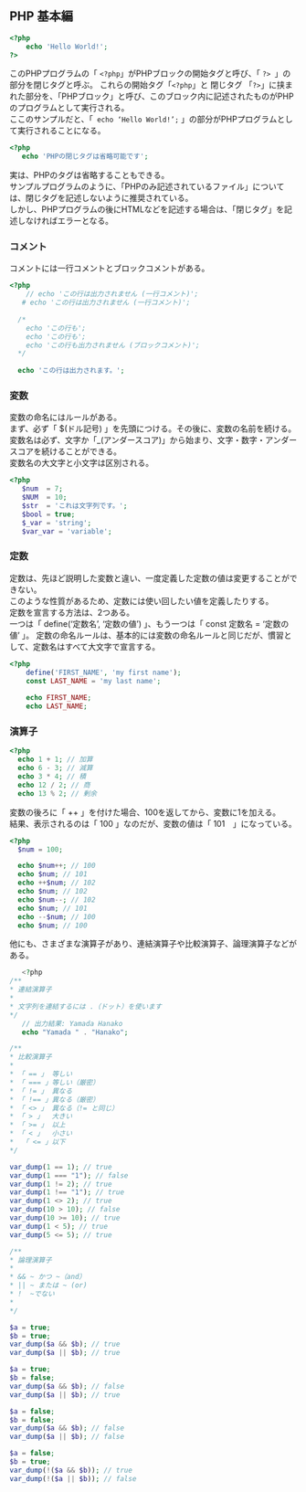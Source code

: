 ## PHP 基本編
```php
<?php
    echo 'Hello World!';
?>
```
このPHPプログラムの「 ```<?php```」がPHPブロックの開始タグと呼び、「 ```?> ```」の部分を閉じタグと呼ぶ。
これらの開始タグ「``` <?php ```」と 閉じタグ 「``` ?> ```」に挟まれた部分を、「PHPブロック」と呼び、このブロック内に記述されたものがPHPのプログラムとして実行される。<br>
ここのサンプルだと、「``` echo ‘Hello World!’;``` 」の部分がPHPプログラムとして実行されることになる。


```php
<?php
   echo 'PHPの閉じタグは省略可能です';
```
実は、PHPのタグは省略することもできる。<br>
サンプルプログラムのように、「PHPのみ記述されているファイル」については、閉じタグを記述しないように推奨されている。<br>
しかし、PHPプログラムの後にHTMLなどを記述する場合は、「閉じタグ」を記述しなければエラーとなる。

### コメント
コメントには一行コメントとブロックコメントがある。
```php
<?php
    // echo 'この行は出力されません (一行コメント)';
   # echo 'この行は出力されません (一行コメント)';
 
  /*
    echo 'この行も';
    echo 'この行も';
    echo 'この行も出力されません (ブロックコメント)';
  */
 
  echo 'この行は出力されます。';
  ```

### 変数
変数の命名にはルールがある。<br>
まず、必ず「 $(ドル記号) 」を先頭につける。その後に、変数の名前を続ける。<br>
変数名は必ず、文字か「_(アンダースコア)」から始まり、文字・数字・アンダースコアを続けることができる。<br>
変数名の大文字と小文字は区別される。
```php
<?php
   $num  = 7;
   $NUM  = 10;
   $str  = 'これは文字列です。';
   $bool = true;
   $_var = 'string';
   $var_var = 'variable';
```

### 定数
定数は、先ほど説明した変数と違い、一度定義した定数の値は変更することができない。<br>
このような性質があるため、定数には使い回したい値を定義したりする。<br>
定数を宣言する方法は、2つある。<br>
一つは「 define(‘定数名’, ‘定数の値’) 」、もう一つは「 const 定数名 = ‘定数の値’ 」。
定数の命名ルールは、基本的には変数の命名ルールと同じだが、慣習として、定数名はすべて大文字で宣言する。
```php
<?php
    define('FIRST_NAME', 'my first name');
    const LAST_NAME = 'my last name';
 
    echo FIRST_NAME;
    echo LAST_NAME;
 ```

### 演算子

```php
<?php
  echo 1 + 1; // 加算
  echo 6 - 3; // 減算
  echo 3 * 4; // 積
  echo 12 / 2; // 商
  echo 13 % 2; // 剰余
  ```
  
  変数の後ろに「 ++ 」を付けた場合、100を返してから、変数に1を加える。<br>
  結果、表示されるのは「 100 」なのだが、変数の値は「 101　」になっている。
  ```php
  <?php
    $num = 100;
 
    echo $num++; // 100
    echo $num; // 101
    echo ++$num; // 102
    echo $num; // 102
    echo $num--; // 102
    echo $num; // 101
    echo --$num; // 100
    echo $num; // 100
 ```
 
 他にも、さまざまな演算子があり、連結演算子や比較演算子、論理演算子などがある。
 ```php
    <?php
/**
 * 連結演算子
 *
 * 文字列を連結するには .（ドット）を使います
 */
    // 出力結果: Yamada Hanako
    echo "Yamada " . "Hanako";
 
/**
 * 比較演算子
 *
 * 「 == 」 等しい
 * 「 === 」等しい（厳密）
 * 「 != 」 異なる
 * 「 !== 」異なる（厳密）
 * 「 <> 」 異なる（!= と同じ）
 * 「 > 」  大きい
 * 「 >= 」 以上
 * 「 < 」  小さい
 *  「 <= 」以下
 */
 
var_dump(1 == 1); // true
var_dump(1 === "1"); // false
var_dump(1 != 2); // true
var_dump(1 !== "1"); // true
var_dump(1 <> 2); // true
var_dump(10 > 10); // false
var_dump(10 >= 10); // true
var_dump(1 < 5); // true
var_dump(5 <= 5); // true
 
/**
 * 論理演算子
 *
 * && ~ かつ ~（and）
 * || ~ または ~ (or)
 * !  ~でない
 *
 */
 
$a = true;
$b = true;
var_dump($a && $b); // true
var_dump($a || $b); // true
 
$a = true;
$b = false;
var_dump($a && $b); // false
var_dump($a || $b); // true
 
$a = false;
$b = false;
var_dump($a && $b); // false
var_dump($a || $b); // false
 
$a = false;
$b = true;
var_dump(!($a && $b)); // true
var_dump(!($a || $b)); // false
```
